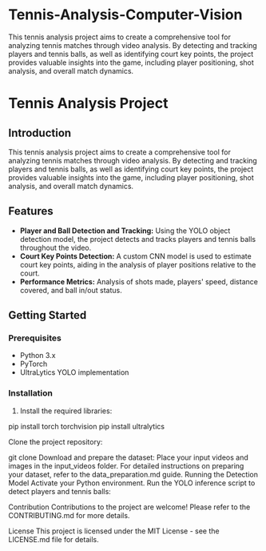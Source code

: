 # Tennis-Analysis-Computer-Vision
This tennis analysis project aims to create a comprehensive tool for analyzing tennis matches through video analysis. By detecting and tracking players and tennis balls, as well as identifying court key points, the project provides valuable insights into the game, including player positioning, shot analysis, and overall match dynamics.

# Tennis Analysis Project

## Introduction
This tennis analysis project aims to create a comprehensive tool for analyzing tennis matches through video analysis. By detecting and tracking players and tennis balls, as well as identifying court key points, the project provides valuable insights into the game, including player positioning, shot analysis, and overall match dynamics.

## Features
- **Player and Ball Detection and Tracking:** Using the YOLO object detection model, the project detects and tracks players and tennis balls throughout the video.
- **Court Key Points Detection:** A custom CNN model is used to estimate court key points, aiding in the analysis of player positions relative to the court.
- **Performance Metrics:** Analysis of shots made, players' speed, distance covered, and ball in/out status.

## Getting Started

### Prerequisites
- Python 3.x
- PyTorch
- UltraLytics YOLO implementation

### Installation
1. Install the required libraries:

pip install torch torchvision
pip install ultralytics

Clone the project repository:

git clone <repository-url>
Download and prepare the dataset:
Place your input videos and images in the input_videos folder.
For detailed instructions on preparing your dataset, refer to the data_preparation.md guide.
Running the Detection Model
Activate your Python environment.
Run the YOLO inference script to detect players and tennis balls:

Contribution
Contributions to the project are welcome! Please refer to the CONTRIBUTING.md for more details.

License
This project is licensed under the MIT License - see the LICENSE.md file for details.
